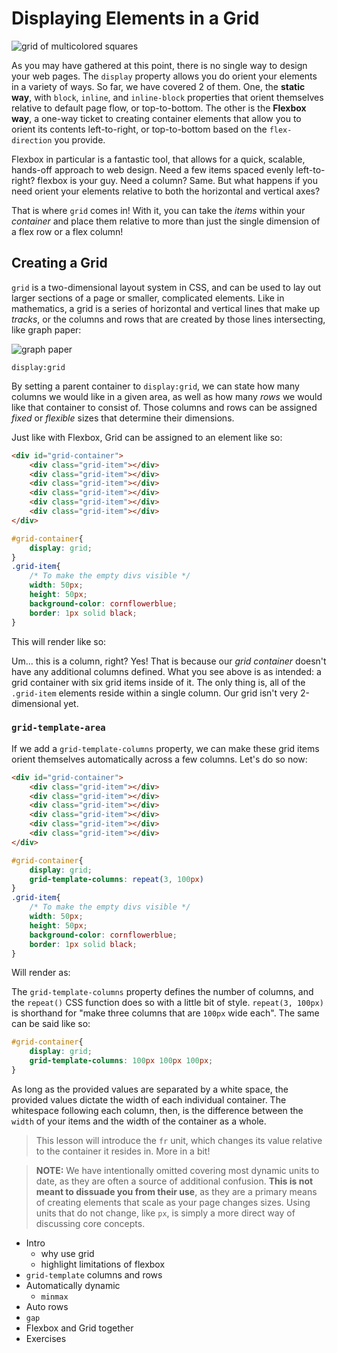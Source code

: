 # Displaying Elements in a Grid

![grid of multicolored squares](https://res.cloudinary.com/btvca/image/upload/v1604083040/square-2724387_1280_mqncbb.jpg)


As you may have gathered at this point, there is no single way to design your web pages. The `display` property allows you do orient your elements in a variety of ways. So far, we have covered 2 of them. One, the **static way**, with `block`, `inline`, and `inline-block` properties that orient themselves relative to default page flow, or top-to-bottom. The other is the **Flexbox way**, a one-way ticket to creating container elements that allow you to orient its contents left-to-right, or top-to-bottom based on the `flex-direction` you provide.

Flexbox in particular is a fantastic tool, that allows for a quick, scalable, hands-off approach to web design. Need a few items spaced evenly left-to-right? flexbox is your guy. Need a column? Same. But what happens if you need orient your elements relative to both the horizontal and vertical axes?

That is where `grid` comes in! With it, you can take the *items* within your *container* and place them relative to more than just the single dimension of a flex row or a flex column! 

## Creating a Grid

`grid` is a two-dimensional layout system in CSS, and can be used to lay out larger sections of a page or smaller, complicated elements. Like in mathematics, a grid is a series of horizontal and vertical lines that make up *tracks*, or the columns and rows that are created by those lines intersecting, like graph paper:

![graph paper](https://res.cloudinary.com/btvca/image/upload/v1604349757/notepad-593363_1280_rdui6b.jpg)

`display:grid`

By setting a parent container to `display:grid`, we can state how many columns we would like in a given area, as well as how many *rows* we would like that container to consist of. Those columns and rows can be assigned *fixed* or *flexible* sizes that determine their dimensions. 

Just like with Flexbox, Grid can be assigned to an element like so:

```html
<div id="grid-container">
    <div class="grid-item"></div>
    <div class="grid-item"></div>
    <div class="grid-item"></div>
    <div class="grid-item"></div>
    <div class="grid-item"></div>
    <div class="grid-item"></div>
</div>
```
```css
#grid-container{
    display: grid;
}
.grid-item{
    /* To make the empty divs visible */
    width: 50px;
    height: 50px;
    background-color: cornflowerblue;
    border: 1px solid black;
}
```

This will render like so:

<div style={{display:"grid"}}>
    <div style={{width:"50px",height:"50px",backgroundColor:"cornflowerblue", border:"1px solid black"}}></div>
        <div style={{width:"50px",height:"50px",backgroundColor:"cornflowerblue", border:"1px solid black"}}></div>    <div style={{width:"50px",height:"50px",backgroundColor:"cornflowerblue", border:"1px solid black"}}></div>    <div style={{width:"50px",height:"50px",backgroundColor:"cornflowerblue", border:"1px solid black"}}></div>    <div style={{width:"50px",height:"50px",backgroundColor:"cornflowerblue", border:"1px solid black"}}></div>    <div style={{width:"50px",height:"50px",backgroundColor:"cornflowerblue", border:"1px solid black"}}></div>
   
</div>

Um... this is a column, right? Yes! That is because our *grid container* doesn't have any additional columns defined. What you see above is as intended: a grid container with six grid items inside of it. The only thing is, all of the `.grid-item` elements reside within a single column. Our grid isn't very 2-dimensional yet. 

### `grid-template-area`

If we add a `grid-template-columns` property, we can make these grid items orient themselves automatically across a few columns. Let's do so now:

```html
<div id="grid-container">
    <div class="grid-item"></div>
    <div class="grid-item"></div>
    <div class="grid-item"></div>
    <div class="grid-item"></div>
    <div class="grid-item"></div>
    <div class="grid-item"></div>
</div>
```
```css
#grid-container{
    display: grid;
    grid-template-columns: repeat(3, 100px)
}
.grid-item{
    /* To make the empty divs visible */
    width: 50px;
    height: 50px;
    background-color: cornflowerblue;
    border: 1px solid black;
}
```
Will render as:

<div style={{display:"grid", gridTemplateColumns:"repeat(3, 100px"}}>
    <div style={{width:"50px",height:"50px",backgroundColor:"cornflowerblue", border:"1px solid black"}}></div>
        <div style={{width:"50px",height:"50px",backgroundColor:"cornflowerblue", border:"1px solid black"}}></div>    <div style={{width:"50px",height:"50px",backgroundColor:"cornflowerblue", border:"1px solid black"}}></div>    <div style={{width:"50px",height:"50px",backgroundColor:"cornflowerblue", border:"1px solid black"}}></div>    <div style={{width:"50px",height:"50px",backgroundColor:"cornflowerblue", border:"1px solid black"}}></div>    <div style={{width:"50px",height:"50px",backgroundColor:"cornflowerblue", border:"1px solid black"}}></div>
   
</div>

The `grid-template-columns` property defines the number of columns, and the `repeat()` CSS function does so with a little bit of style. `repeat(3, 100px)` is shorthand for "make three columns that are `100px` wide each". The same can be said like so:

```css
#grid-container{
    display: grid;
    grid-template-columns: 100px 100px 100px;
}
```
As long as the provided values are separated by a white space, the provided values dictate the width of each individual container.  The whitespace following each column, then, is the difference between the `width` of your items and the width of the container as a whole.


> This lesson will introduce the `fr` unit, which changes its value relative to the container it resides in. More in a bit!

> **NOTE:** We have intentionally omitted covering most dynamic units to date, as they are often a source of additional confusion. **This is not meant to dissuade you from their use**, as they are a primary means of creating elements that scale as your page changes sizes. Using units that do not change, like `px`, is simply a more direct way of discussing core concepts. 

- Intro
    - why use grid
    - highlight limitations of flexbox
- `grid-template`  columns and rows
- Automatically dynamic
    - `minmax`
- Auto rows
-  `gap`
- Flexbox and Grid together
- Exercises